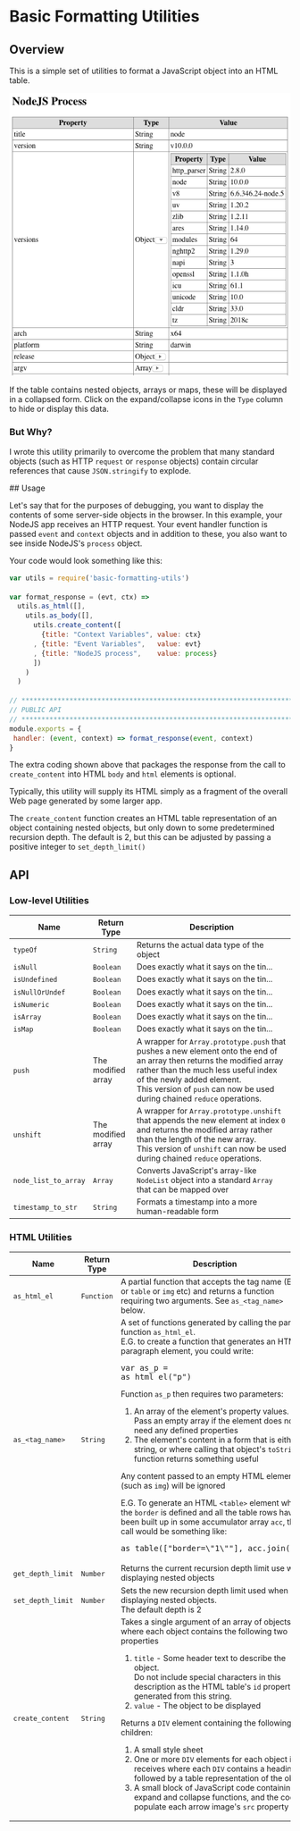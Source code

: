 # Basic Formatting Utilities

## Overview

This is a simple set of utilities to format a JavaScript object into an HTML table.

![Screen shot](./img/screenshot.png)

If the table contains nested objects, arrays or maps, these will be displayed in a collapsed form.  Click on the expand/collapse icons in the `Type` column to hide or display this data.

### But Why?

I wrote this utility primarily to overcome the problem that many standard objects (such as HTTP `request` or `response` objects) contain circular references that cause `JSON.stringify` to explode.


## Usage

Let's say that for the purposes of debugging, you want to display the contents of some server-side objects in the browser.  In this example, your NodeJS app receives an HTTP request.  Your event handler function is passed `event` and `context` objects and in addition to these, you also want to see inside NodeJS's `process` object.

Your code would look something like this:

```javascript
var utils = require('basic-formatting-utils')
    
var format_response = (evt, ctx) =>
  utils.as_html([],
    utils.as_body([],
      utils.create_content([
        {title: "Context Variables", value: ctx}
      , {title: "Event Variables",   value: evt}
      , {title: "NodeJS process",    value: process}
      ])
    )
  )

// *****************************************************************************
// PUBLIC API
// *****************************************************************************
module.exports = {
 handler: (event, context) => format_response(event, context)
}
```

The extra coding shown above that packages the response from the call to `create_content` into HTML `body` and `html` elements is optional.

Typically, this utility will supply its HTML simply as a fragment of the overall Web page generated by some larger app.

The `create_content` function creates an HTML table representation of an object containing nested objects, but only down to some predetermined recursion depth.  The default is 2, but this can be adjusted by passing a positive integer to `set_depth_limit()`

## API

### Low-level Utilities

| Name | Return Type | Description
|---|---|---|
| `typeOf` | `String` | Returns the actual data type of the object
| `isNull` | `Boolean` | Does exactly what it says on the tin...
| `isUndefined` | `Boolean` | Does exactly what it says on the tin...
| `isNullOrUndef` | `Boolean` | Does exactly what it says on the tin...
| `isNumeric` | `Boolean` | Does exactly what it says on the tin...
| `isArray` | `Boolean` | Does exactly what it says on the tin...
| `isMap` | `Boolean` | Does exactly what it says on the tin...
| `push` | The modified array | A wrapper for `Array.prototype.push` that pushes a new element onto the end of an array then returns the modified array rather than the much less useful index of the newly added element.<br>This version of `push` can now be used during chained `reduce` operations.
| `unshift` | The modified array | A wrapper for `Array.prototype.unshift` that appends the new element at index `0` and returns the modified array rather than the length of the new array.<br>This version of `unshift` can now be used during chained `reduce` operations.
| `node_list_to_array` | `Array` | Converts JavaScript's array-like `NodeList` object into a standard `Array` that can be mapped over
| `timestamp_to_str` | `String` | Formats a timestamp into a more human-readable form

### HTML Utilities

| Name | Return Type | Description
|---|---|---|
| `as_html_el` | `Function` | A partial function that accepts the tag name (E.G. `p` or `table` or `img` etc) and returns a function requiring two arguments.  See `as_<tag_name>` below.
| `as_<tag_name>` | `String` | A set of functions generated by calling the partial function `as_html_el`.<br>E.G. to create a function that generates an HTML paragraph element, you could write:<pre>var as\_p = as\_html\_el("p")</pre>Function `as_p` then requires two parameters:<ol><li>An array of the element's property values.  <br>Pass an empty array if the element does not need any defined properties</li><li>The element's content in a form that is either a string, or where calling that object's `toString()` function returns something useful</li></ol><p>Any content passed to an empty HTML element (such as `img`) will be ignored</p><p>E.G. To generate an HTML `<table>` element where the `border` is defined and all the table rows have been built up in some accumulator array `acc`, the call would be something like:</p><pre>as_table(["border=\\"1\\""], acc.join(""))</pre> 
| `get_depth_limit` | `Number` | Returns the current recursion depth limit use when displaying nested objects
| `set_depth_limit` | `Number` | Sets the new recursion depth limit used when displaying nested objects. <br>The default depth is 2
| `create_content` | `String` | Takes a single argument of an array of objects, where each object contains the following two properties<ol><li>`title` - Some header text to describe the object.<br>Do not include special characters in this description as the HTML table's `id` property is generated from this string.</li><li>`value` - The object to be displayed</li></ol>Returns a `DIV` element containing the following children:<ol><li>A small style sheet</li><li>One or more `DIV` elements for each object it receives where each `DIV` contains a heading followed by a table representation of the object</li><li>A small block of JavaScript code containing the expand and collapse functions, and the code to populate each arrow image's `src` property</li></ol>

